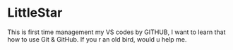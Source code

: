 # LittleStar
This is first time management my VS codes by GITHUB, I want to learn that how to use Git & GitHub. If you r an old bird, would u help me.
